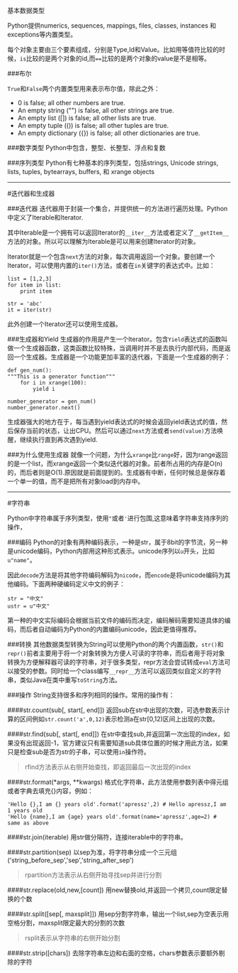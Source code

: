 基本数据类型


Python提供numerics, sequences, mappings, files, classes, instances 和 exceptions等内置类型。

每个对象主要由三个要素组成，分别是Type,Id和Value。比如用等值符比较的时候，`is`比较的是两个对象的id,而`==`比较的是两个对象的value是不是相等。


###布尔

`True`和`False`两个内置类型用来表示布尔值，除此之外：

+ 0 is false; all other numbers are true.
+ An empty string ("") is false, all other strings are true.
+ An empty list ([]) is false; all other lists are true.
+ An empty tuple (()) is false; all other tuples are true.
+ An empty dictionary ({}) is false; all other dictionaries are true.


###数字类型
Python中包含，整型、长整型、浮点和复数


###序列类型
Python有七种基本的序列类型，包括strings, Unicode strings, lists, tuples, bytearrays, buffers, 和 xrange objects

-----


#迭代器和生成器

###迭代器
迭代器用于封装一个集合，并提供统一的方法进行遍历处理。Python中定义了Iterable和Iterator.

其中Iterable是一个拥有可以返回Iterator的`__iter__`方法或者定义了`__getItem__`方法的对象。所以可以理解为Iterable是可以用来创建Iterator的对象。

Iterator就是一个包含`next`方法的对象，每次调用返回一个对象。要创建一个Iterator，可以使用内置的`iter()`方法，或者在`in`关键字的表达式中。比如：

    list = [1,2,3]
    for item in list:
        print item

    str = 'abc'
    it = iter(str)

此外创建一个Iterator还可以使用生成器。


###生成器和Yield
生成器的作用是产生一个Iterator。包含`Yield`表达式的函数叫做一个生成器函数，这类函数比较特殊，当调用时并不是去执行内部代码，而是返回一个生成器。生成器是一个功能更加丰富的迭代器，下面是一个生成器的例子：
    
    def gen_num():
    """This is a generator function"""
        for i in xrange(100):
            yield i 

    number_generator = gen_num()
    number_generator.next()


生成器强大的地方在于，每当遇到yield表达式的时候会返回yield表达式的值，然后保存当前的状态，让出CPU。然后可以通过`next`方法或者`send(value)`方法唤醒，继续执行直到再次遇到yield.

###为什么使用生成器
就像一个问题，为什么`xrange`比`range`好，因为range返回的是一个list，而xrange返回一个类似迭代器的对象。前者所占用的内存是O(n)的，而后者则是O(1).原因就是前面提到的。生成器有中断，任何时候总是保存着一个单一的值，而不是把所有对象load到内存中。

-----

#字符串

Python中字符串属于序列类型，使用`"`或者`'`进行包围,这意味着字符串支持序列的操作，

###编码
Python的对象有两种编码表示，一种是str，属于8bit的字节流，另一种是unicode编码，Python内部用这种形式表示。unicode序列以`u`开头，比如`u"name"`。

因此`decode`方法是将其他字符编码解码为`nicode`，而`encode`是将unicode编码为其他编码。下面两种硬编码定义中文的例子：

    str = "中文"
    ustr = u"中文"

第一种的中文实际编码会根据当前文件的编码而决定，编码解码需要知道具体的编码，而后者自动编码为Python的内置编码unicode，因此更值得推荐。


###转换
其他数据类型转换为String可以使用Python的两个内置函数，`str()`和`repr()`前者主要用于将一个对象转换为方便人可读的字符串，而后者用于将对象转换为方便解释器可读的字符串，对于很多类型，repr方法会尝试转成`eval`方法可以接受的参数。同时给一个class编写`__repr__`方法可以返回类似自定义的字符串，类似Java在类中重写`toString`方法。



###操作
String支持很多和序列相同的操作。常用的操作有：

####str.count(sub[, start[, end]])
返回sub在str中出现的次数，可选参数表示计算的区间例如`str.count('a',0,12)`表示检测a在str[0,12)区间上出现的次数。

####str.find(sub[, start[, end]])
在str中查找sub,并返回第一次出现的index，如果没有出现返回-1，官方建议只有需要知道sub具体位置的时候才用此方法，如果只是检查sub是否为str的子串，可以使用`in`操作符。

>rfind方法表示从右侧开始查找，即返回最后一次出现的index

####str.format(*args, **kwargs)
格式化字符串，此方法使用参数列表中得元组或者字典去填充{}内容，例如：

    'Hello {},I am {} years old'.format('apressz',2) # Hello apressz,I am 1 years old
    'Hello {name},I am {age} years old'.format(name='apressz',age=2) # same as above

####str.join(iterable)
用str做分隔符，连接iterable中的字符串。

####str.partition(sep)
以sep为准，将字符串分成一个三元组('string_before_sep','sep','string_after_sep')

>rpartition方法表示从右侧开始寻找sep并进行分割

####str.replace(old,new,[count])
用new替换old,并返回一个拷贝,count限定替换的个数


####str.split([sep[, maxsplit]])
用sep分割字符串，输出一个list,sep为空表示用空格分割，maxsplit限定最大的分割的次数

>rsplit表示从字符串的右侧开始分割

####str.strip([chars])
去除字符串左边和右面的空格，chars参数表示要额外剔除的字符











